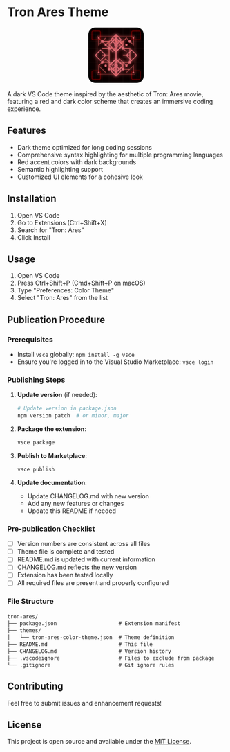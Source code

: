 # Tron Ares Theme

<div align="center">
  <img src="media/icon.png" alt="Tron Ares Theme Icon" width="128" height="128">
</div>

A dark VS Code theme inspired by the aesthetic of Tron: Ares movie, featuring a red and dark color scheme that creates an immersive coding experience.

## Features

- Dark theme optimized for long coding sessions
- Comprehensive syntax highlighting for multiple programming languages
- Red accent colors with dark backgrounds
- Semantic highlighting support
- Customized UI elements for a cohesive look

## Installation

1. Open VS Code
2. Go to Extensions (Ctrl+Shift+X)
3. Search for "Tron: Ares"
4. Click Install

## Usage

1. Open VS Code
2. Press Ctrl+Shift+P (Cmd+Shift+P on macOS)
3. Type "Preferences: Color Theme"
4. Select "Tron: Ares" from the list

## Publication Procedure

### Prerequisites
- Install `vsce` globally: `npm install -g vsce`
- Ensure you're logged in to the Visual Studio Marketplace: `vsce login`

### Publishing Steps

1. **Update version** (if needed):
   ```bash
   # Update version in package.json
   npm version patch  # or minor, major
   ```

2. **Package the extension**:
   ```bash
   vsce package
   ```

3. **Publish to Marketplace**:
   ```bash
   vsce publish
   ```

4. **Update documentation**:
   - Update CHANGELOG.md with new version
   - Add any new features or changes
   - Update this README if needed

### Pre-publication Checklist

- [ ] Version numbers are consistent across all files
- [ ] Theme file is complete and tested
- [ ] README.md is updated with current information
- [ ] CHANGELOG.md reflects the new version
- [ ] Extension has been tested locally
- [ ] All required files are present and properly configured

### File Structure
```
tron-ares/
├── package.json                    # Extension manifest
├── themes/
│   └── tron-ares-color-theme.json  # Theme definition
├── README.md                       # This file
├── CHANGELOG.md                    # Version history
├── .vscodeignore                   # Files to exclude from package
└── .gitignore                      # Git ignore rules
```

## Contributing

Feel free to submit issues and enhancement requests!

## License

This project is open source and available under the [MIT License](LICENSE).
